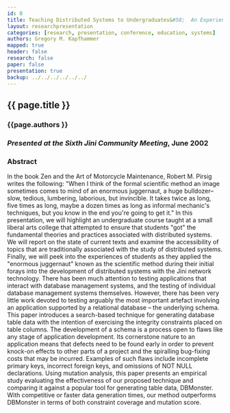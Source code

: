 ```yaml
---
id: 0
title: Teaching Distributed Systems to Undergraduates&#58;  An Experience Report 
layout: researchpresentation
categories: [research, presentation, conference, education, systems]
authors: Gregory M. Kapfhammer 
mapped: true 
header: false 
research: false 
paper: false
presentation: true
backup: ../../../../../../
---
```


## {{ page.title }} [<i class="fa fa-download"></i>]({{backup}}/download/researchpaperspresentations/presentations/jcm2002-kapfhammer-presentation.pdf "Download this Paper!")

### {{page.authors }}

### <em>Presented at the Sixth Jini Community Meeting</em>, June 2002

### Abstract

In the book Zen and the Art of Motorcycle Maintenance, Robert M. Pirsig writes the following: "When I think of the
formal scientific method an image sometimes comes to mind of an enormous juggernaut, a huge bulldozer– slow, tedious,
lumbering, laborious, but invincible. It takes twice as long, five times as long, maybe a dozen times as long as
informal mechanic's techniques, but you know in the end you're going to get it." In this presentation, we will highlight
an undergraduate course taught at a small liberal arts college that attempted to ensure that students "got" the
fundamental theories and practices associated with distributed systems. We will report on the state of current texts and
examine the accessibility of topics that are traditionally associated with the study of distributed systems. Finally, we
will peek into the experiences of students as they applied the "enormous juggernaut" known as the scientific method
during their initial forays into the development of distributed systems with the Jini network technology.  There has
been much attention to testing applications that interact with database management systems, and the testing of
individual database management systems themselves. However, there has been very little work devoted to testing arguably
the most important artefact involving an application supported by a relational database – the underlying schema. This
paper introduces a search-based technique for generating database table data with the intention of exercising the
integrity constraints placed on table columns. The development of a schema is a process open to flaws like any stage of
application development. Its cornerstone nature to an application means that defects need to be found early in order to
prevent knock-on effects to other parts of a project and the spiralling bug-fixing costs that may be incurred. Examples
of such flaws include incomplete primary keys, incorrect foreign keys, and omissions of NOT NULL declarations. Using
mutation analysis, this paper presents an empirical study evaluating the effectiveness of our proposed technique and
comparing it against a popular tool for generating table data, DBMonster. With competitive or faster data generation
times, our method outperforms DBMonster in terms of both constraint coverage and mutation score.



